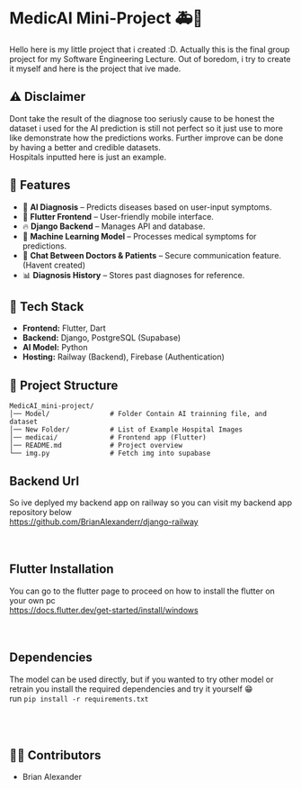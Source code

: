 # MedicAI Mini-Project 🚑🤖
Hello here is my little project that i created :D. Actually this is the final group project for my Software Engineering Lecture. Out of boredom, i try to create it myself and here is the project that ive made.

## ⚠ Disclaimer
Dont take the result of the diagnose too seriusly cause to be honest the dataset i used for the AI prediction is still not perfect so it just use to more like demonstrate how the predictions works. Further improve can be done by having a better and credible datasets.
<br>Hospitals inputted here is just an example.

## 📌 Features
- 🏥 **AI Diagnosis** – Predicts diseases based on user-input symptoms.
- 📱 **Flutter Frontend** – User-friendly mobile interface.
- 🔥 **Django Backend** – Manages API and database.
- 🔬 **Machine Learning Model** – Processes medical symptoms for predictions.
- 💬 **Chat Between Doctors & Patients** – Secure communication feature. (Havent created)  
- 📊 **Diagnosis History** – Stores past diagnoses for reference.


## 🚀 Tech Stack
- **Frontend:** Flutter, Dart  
- **Backend:** Django, PostgreSQL (Supabase)
- **AI Model:** Python
- **Hosting:** Railway (Backend), Firebase (Authentication)

## 📂 Project Structure
```
MedicAI_mini-project/            
│── Model/               # Folder Contain AI trainning file, and dataset
│── New Folder/          # List of Example Hospital Images
│── medicai/             # Frontend app (Flutter)
│── README.md            # Project overview
└── img.py               # Fetch img into supabase  
```

## Backend Url
So ive deplyed my backend app on railway so you can visit my backend app repository below <br>
https://github.com/BrianAlexanderr/django-railway <br><br><br>


## Flutter Installation
You can go to the flutter page to proceed on how to install the flutter on your own pc <br>
https://docs.flutter.dev/get-started/install/windows <br><br><br>


## Dependencies
The model can be used directly, but if you wanted to try other model or retrain you install the required dependencies and try it yourself 😁<br>
run `pip install -r requirements.txt`
<br>
<br>
<br>
<br>

## 👨‍💻 Contributors
- Brian Alexander


